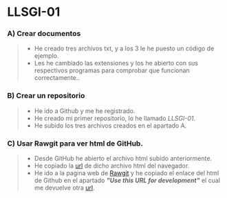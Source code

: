 # LLSGI-01
### **A) Crear documentos**

>* He creado tres archivos txt, y a los 3 le he puesto un código de ejemplo.
>* Les he cambiado las extensiones y los he abierto con sus respectivos programas para comprobar que funcionan correctamente..

### **B) Crear un repositorio**
>* He ido a Github y me he registrado.
>* He creado mi primer repositorio, lo he llamado _LLSGI-01_.
>* He subido los tres archivos creados en el apartado A.

### **C) Usar Rawgit para ver html de GitHub.**
>* Desde GitHub he abierto el archivo html subido anteriormente.
>* He copiado la [url](https://github.com/tonimf/LLSGI-01/blob/master/html.html) de dicho archivo html del navegador.
>* He ido a la pagina web de [Rawgit](https://rawgit.com/) y he copiado el enlace del html de Github en el apartado **_"Use this URL for development"_** el cual me devuelve otra [url](https://rawgit.com/tonimf/LLSGI-01/master/html.html).
